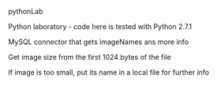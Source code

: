 pythonLab

Python laboratory - code here is tested with Python 2.7.1

MySQL connector that gets imageNames ans more info

Get image size from the first 1024 bytes of the file

If image is too small, put its name in a local file for further info
